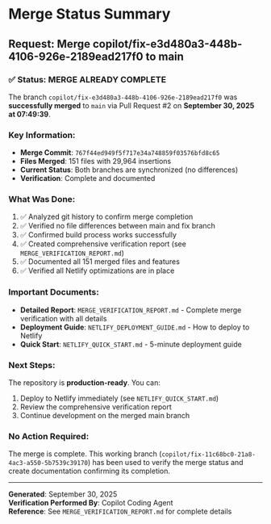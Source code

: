# Merge Status Summary
## Request: Merge copilot/fix-e3d480a3-448b-4106-926e-2189ead217f0 to main

### ✅ Status: MERGE ALREADY COMPLETE

The branch `copilot/fix-e3d480a3-448b-4106-926e-2189ead217f0` was **successfully merged** to `main` via Pull Request #2 on **September 30, 2025 at 07:49:39**.

### Key Information:
- **Merge Commit**: `767f44ed949f5f717e34a748859f03576bfd8c65`
- **Files Merged**: 151 files with 29,964 insertions
- **Current Status**: Both branches are synchronized (no differences)
- **Verification**: Complete and documented

### What Was Done:
1. ✅ Analyzed git history to confirm merge completion
2. ✅ Verified no file differences between main and fix branch
3. ✅ Confirmed build process works successfully
4. ✅ Created comprehensive verification report (see `MERGE_VERIFICATION_REPORT.md`)
5. ✅ Documented all 151 merged files and features
6. ✅ Verified all Netlify optimizations are in place

### Important Documents:
- **Detailed Report**: `MERGE_VERIFICATION_REPORT.md` - Complete merge verification with all details
- **Deployment Guide**: `NETLIFY_DEPLOYMENT_GUIDE.md` - How to deploy to Netlify
- **Quick Start**: `NETLIFY_QUICK_START.md` - 5-minute deployment guide

### Next Steps:
The repository is **production-ready**. You can:
1. Deploy to Netlify immediately (see `NETLIFY_QUICK_START.md`)
2. Review the comprehensive verification report
3. Continue development on the merged main branch

### No Action Required:
The merge is complete. This working branch (`copilot/fix-11c68bc0-21a8-4ac3-a550-5b7539c39170`) has been used to verify the merge status and create documentation confirming its completion.

---

**Generated**: September 30, 2025  
**Verification Performed By**: Copilot Coding Agent  
**Reference**: See `MERGE_VERIFICATION_REPORT.md` for complete details
